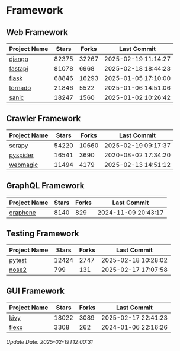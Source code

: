 # Framework

## Web Framework
| Project Name | Stars | Forks | Last Commit |
| ------------ | ----- | ----- | ----------- |
| [django](https://github.com/django/django) | 82375 | 32267 | 2025-02-19 11:14:27 |
| [fastapi](https://github.com/fastapi/fastapi) | 81078 | 6968 | 2025-02-18 18:44:23 |
| [flask](https://github.com/pallets/flask) | 68846 | 16293 | 2025-01-05 17:10:00 |
| [tornado](https://github.com/tornadoweb/tornado) | 21846 | 5522 | 2025-01-06 14:51:06 |
| [sanic](https://github.com/sanic-org/sanic) | 18247 | 1560 | 2025-01-02 10:26:42 |

## Crawler Framework
| Project Name | Stars | Forks | Last Commit |
| ------------ | ----- | ----- | ----------- |
| [scrapy](https://github.com/scrapy/scrapy) | 54220 | 10660 | 2025-02-19 09:17:37 |
| [pyspider](https://github.com/binux/pyspider) | 16541 | 3690 | 2020-08-02 17:34:20 |
| [webmagic](https://github.com/code4craft/webmagic) | 11494 | 4179 | 2025-02-13 14:51:12 |

## GraphQL Framework
| Project Name | Stars | Forks | Last Commit |
| ------------ | ----- | ----- | ----------- |
| [graphene](https://github.com/graphql-python/graphene) | 8140 | 829 | 2024-11-09 20:43:17 |

## Testing Framework
| Project Name | Stars | Forks | Last Commit |
| ------------ | ----- | ----- | ----------- |
| [pytest](https://github.com/pytest-dev/pytest) | 12424 | 2747 | 2025-02-18 10:28:02 |
| [nose2](https://github.com/nose-devs/nose2) | 799 | 131 | 2025-02-17 17:07:58 |

## GUI Framework
| Project Name | Stars | Forks | Last Commit |
| ------------ | ----- | ----- | ----------- |
| [kivy](https://github.com/kivy/kivy) | 18022 | 3089 | 2025-02-17 22:41:23 |
| [flexx](https://github.com/flexxui/flexx) | 3308 | 262 | 2024-01-06 22:16:26 |

*Update Date: 2025-02-19T12:00:31*